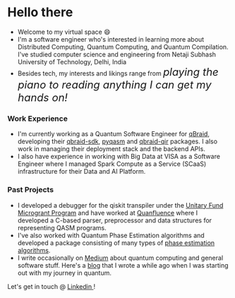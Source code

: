 # Hello there
- Welcome to my virtual space 😄
- I'm a software engineer who's interested in learning more about Distributed Computing, Quantum Computing, and Quantum Compilation. I've studied computer science and engineering from Netaji Subhash University of Technology, Delhi, India
- Besides tech, my interests and likings range from <font size = 5>*playing the piano to reading anything I can get my hands on!*</font>

### Work Experience
- I'm currently working as a Quantum Software Engineer for [qBraid](https://www.qbraid.com/), developing their [qbraid-sdk](https://github.com/qBraid/qBraid/pulls?q=is%3Apr+author%3ATheGupta2012+is%3Aclosed), [pyqasm](https://github.com/qBraid/pyqasm) and [qbraid-qir](https://github.com/qBraid/qbraid-qir/pull/54) packages. I also work in managing their deployment stack and the backend APIs.
- I also have experience in working with Big Data at VISA as a Software Engineer where I managed Spark Compute as a Service (SCaaS) infrastructure for their Data and AI Platform.

### Past Projects
- I developed a debugger for the qiskit transpiler under the [Unitary Fund Microgrant Program](https://unitary.fund/grants.html) and have worked at [Quanfluence](https://www.linkedin.com/company/quanfluence/?trk=similar-pages) where I developed a C-based parser, preprocessor and data structures for representing QASM programs.
- I've also worked with Quantum Phase Estimation algorithms and developed a package consisting of many types of [phase estimation algorithms](https://github.com/TheGupta2012/QPE-Algorithms).
- I write occasionally on [Medium](https://medium.com/@harshit.11235) about quantum computing and general software stuff. Here's a [blog](https://harshitco19.wixsite.com/uncertainist) that I wrote a while ago when I was starting out with my journey in quantum.


Let's get in touch @ <a href = "https://www.linkedin.com/in/harshit-gupta-75b2171b3/"> Linkedin </a>! 
